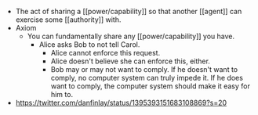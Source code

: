 - The act of sharing a [[power/capability]] so that another [[agent]] can exercise some [[authority]] with.
- Axiom
    - You can fundamentally share any [[power/capability]] you have.
        - Alice asks Bob to not tell Carol.
            - Alice cannot enforce this request.
            - Alice doesn't believe she can enforce this, either.
            - Bob may or may not want to comply. If he doesn't want to comply, no computer system can truly impede it. If he does want to comply, the computer system should make it easy for him to.
- https://twitter.com/danfinlay/status/1395393151683108869?s=20
